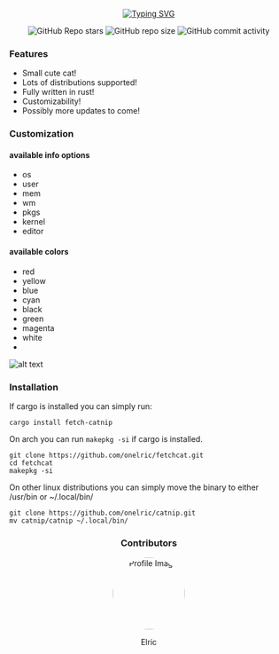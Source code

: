 <div align="center">

[![Typing SVG](https://readme-typing-svg.demolab.com?font=Maple+Mono&size=50&duration=3500&pause=750&color=E8E3E3&center=true&vCenter=true&random=false&width=525&height=145&lines=Catnip;Fetch+the+cat!;Sniff+sniff)](https://git.io/typing-svg)
</div>

<div align="center">

![GitHub Repo stars](https://img.shields.io/github/stars/onelric/catnip?style=for-the-badge&labelColor=%23151515&color=%23e8e3e3)
![GitHub repo size](https://img.shields.io/github/repo-size/onelric/catnip?style=for-the-badge&label=size&labelColor=%23151515&color=%23e8e3e3)
![GitHub commit activity](https://img.shields.io/github/commit-activity/t/onelric/catnip?style=for-the-badge&label=commits&labelColor=%23151515&color=%23e8e3e3)
</div>

### Features
* Small cute cat!
* Lots of distributions supported!
* Fully written in rust!
* Customizability!
* Possibly more updates to come!


### Customization
#### available info options
* os
* user
* mem
* wm
* pkgs
* kernel
* editor

#### available colors
* red
* yellow
* blue
* cyan
* black
* green
* magenta
* white
* 
![alt text](https://imgur.com/zEbiADg.png?raw=true)


### Installation

If cargo is installed you can simply run:
```
cargo install fetch-catnip
```
On arch you can run `makepkg -si` if cargo is installed.
```
git clone https://github.com/onelric/fetchcat.git
cd fetchcat
makepkg -si
```
On other linux distributions you can simply move the binary to either /usr/bin or ~/.local/bin/
```
git clone https://github.com/onelric/catnip.git
mv catnip/catnip ~/.local/bin/
```
<div align="center">


### Contributors

<img src="https://github.com/onelric/fetchcat/blob/main/img/profile.png?raw=true" alt="Profile Image" style="width:130px;height:130px;border-radius:50%;">

Elric

</div>

